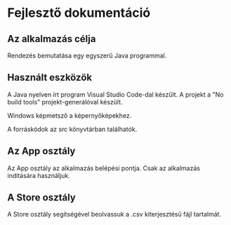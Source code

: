# Fejlesztő dokumentáció

## Az alkalmazás célja

Rendezés bemutatása egy egyszerű Java programmal.

## Használt eszközök

A Java nyelven írt program Visual Studio Code-dal készűlt. A projekt a "No build tools" projekt-generálóval készült.

Windows képmetsző a képernyőképekhez.

A forráskódok az src könyvtárban találhatók.

## Az App osztály

Az App osztály az alkalmazás belépési pontja. Csak az alkalmazás indítására használjuk.

## A Store osztály

A Store osztály segítségével beolvassuk a .csv kiterjesztésű fájl tartalmát. 